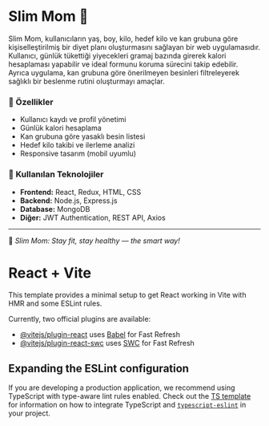# Slim Mom 🥗

Slim Mom, kullanıcıların yaş, boy, kilo, hedef kilo ve kan grubuna göre kişiselleştirilmiş bir diyet planı oluşturmasını sağlayan bir web uygulamasıdır.  
Kullanıcı, günlük tükettiği yiyecekleri gramaj bazında girerek kalori hesaplaması yapabilir ve ideal formunu koruma sürecini takip edebilir.  
Ayrıca uygulama, kan grubuna göre önerilmeyen besinleri filtreleyerek sağlıklı bir beslenme rutini oluşturmayı amaçlar.

### 🔧 Özellikler
- Kullanıcı kaydı ve profil yönetimi  
- Günlük kalori hesaplama  
- Kan grubuna göre yasaklı besin listesi  
- Hedef kilo takibi ve ilerleme analizi  
- Responsive tasarım (mobil uyumlu)

### 🧠 Kullanılan Teknolojiler
- **Frontend:** React, Redux, HTML, CSS  
- **Backend:** Node.js, Express.js  
- **Database:** MongoDB  
- **Diğer:** JWT Authentication, REST API, Axios

---

📌 *Slim Mom: Stay fit, stay healthy — the smart way!*




# React + Vite

This template provides a minimal setup to get React working in Vite with HMR and some ESLint rules.

Currently, two official plugins are available:

- [@vitejs/plugin-react](https://github.com/vitejs/vite-plugin-react/blob/main/packages/plugin-react) uses [Babel](https://babeljs.io/) for Fast Refresh
- [@vitejs/plugin-react-swc](https://github.com/vitejs/vite-plugin-react/blob/main/packages/plugin-react-swc) uses [SWC](https://swc.rs/) for Fast Refresh

## Expanding the ESLint configuration

If you are developing a production application, we recommend using TypeScript with type-aware lint rules enabled. Check out the [TS template](https://github.com/vitejs/vite/tree/main/packages/create-vite/template-react-ts) for information on how to integrate TypeScript and [`typescript-eslint`](https://typescript-eslint.io) in your project.
